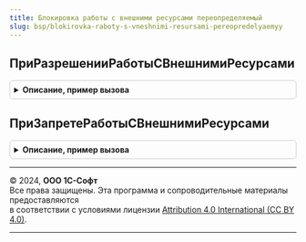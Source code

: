 ```yaml
---
title: Блокировка работы с внешними ресурсами переопределяемый
slug: bsp/blokirovka-raboty-s-vneshnimi-resursami-pereopredelyaemyy
---
```



## ПриРазрешенииРаботыСВнешнимиРесурсами
<details style="margin: 1em 0; padding: 0.5em; border: 1px solid #ccc; border-radius: 6px;">

<summary style="font-weight: bold; cursor: pointer;">Описание, пример вызова</summary>

```bsl

// Вызывается при снятии блокировки работы с внешними ресурсами.
// Для включения работы механизмов, отключенных в процедуре ПриЗапретеРаботыСВнешнимиРесурсами.
//
Процедура ПриРазрешенииРаботыСВнешнимиРесурсами() Экспорт
```

Пример вызова
```bsl
БлокировкаРаботыСВнешнимиРесурсамиПереопределяемый.ПриРазрешенииРаботыСВнешнимиРесурсами() 
```
</details>

## ПриЗапретеРаботыСВнешнимиРесурсами
<details style="margin: 1em 0; padding: 0.5em; border: 1px solid #ccc; border-radius: 6px;">

<summary style="font-weight: bold; cursor: pointer;">Описание, пример вызова</summary>

```bsl

// Вызывается при установке блокировки работы с внешними ресурсами,
// при старте регламентного задания в копии информационной базы или интерактивно.
//
// Позволяет отключить произвольные механизмы, работа
// которых в копии информационной базы недопустима.
//
Процедура ПриЗапретеРаботыСВнешнимиРесурсами() Экспорт
```

Пример вызова
```bsl
БлокировкаРаботыСВнешнимиРесурсамиПереопределяемый.ПриЗапретеРаботыСВнешнимиРесурсами() 
```
</details>

---

© 2024, **ООО 1С-Софт**  
Все права защищены. Эта программа и сопроводительные материалы предоставляются  
в соответствии с условиями лицензии [Attribution 4.0 International (CC BY 4.0)](https://creativecommons.org/licenses/by/4.0/legalcode).

---
